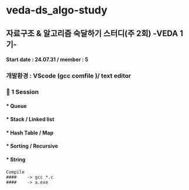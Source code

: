# veda-ds_algo-study
## 자료구조 & 알고리즘 숙달하기 스터디(주 2회) -VEDA 1기-

#### Start date : 24.07.31 /  member : 5


### 개발환경 : VScode (gcc comfile )/ text editor
<!-- line -->
### :file_folder: 1 Session
#### * Queue
#### * Stack / Linked list
#### * Hash Table / Map
#### * Sorting / Recursive
#### * String

```
Compile
####    -> gcc *.c  
####    -> a.exe
```
